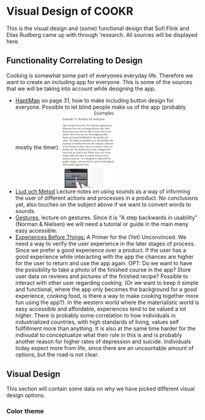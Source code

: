 # Visual Design of COOKR
This is the visual design and (some) functional design that Sofi Flink and Elias Rudberg came up with through 
'research. All sources will be displayed here.

## Functionality Correlating to Design
Cooking is somewhat some part of everyones everyday life. Therefore we want to create an including app for everyone.
This is some of the sources that we will be taking into account while designing the app.

* [HaptiMap](https://moodle.lth.se/pluginfile.php/38920/mod_resource/content/1/HaptiMap%20example%20apps.pdf) on page 31,
how to make including button design for everyone. Possible to let blind people make us of the app (probably mostly the timer).
  <img src="https://github.com/Jesper-Berg/AIDGrupp7/blob/master/Pictures/blind-design.png?raw=true" align="middle" width="30%">
* [Ljud och Metod](https://moodle.lth.se/pluginfile.php/43550/mod_resource/content/1/Ljud%20o%20metod.pdf) Lecture notes on
using sounds as a way of informing the user of different actions and processes in a product. No conclusions yet, also touches on the subject above if we want to convert words to sounds.
* [Gestures](https://moodle.lth.se/pluginfile.php/43103/mod_resource/content/1/Gestures.pdf), lecture on gestures. Since it is
"A step backwards in usability" (Norman & Nielsen) we will need a tutorial or guide in the main meny easy accessible.
* [Experiences Before Things:](https://moodle.lth.se/pluginfile.php/38884/mod_resource/content/1/p2059-hassenzahl.pdf) A Primer for the (Yet) Unconvinced. We need a way to verify the user experience in the later stages of process. Since we prefer a good experience over a product. If the user has a good experience while interacting with the app the chances are higher for the user to return and use the app again. OPT: Do we want to have the possibility to take a photo of the finished course in the app? Store user data on reviews and pictures of the finished recipe? Possible to interact with other user regarding cooking. (Or we want to keep it simple and functional, where the app only becomes the background for a good experience, cooking food, is there a way to make cooking together more fun using the app?). In the western world where the materialistic world is easy accessible and affordable, experiences tend to be valued a lot higher. There is probably some correlation to how individuals in industrialized countries, with high standards of living, values self fullfillment more than anything. It is also at the same time harder for the indivudal to conceptualize what their role in this is and is probably another reason for higher rates of depression and suicide. Individuals today expect more from life, since there are an uncountable amount of options, but the road is not clear.

## Visual Design
This section will contain some data on why we have picked different visual design options.

### Color theme
